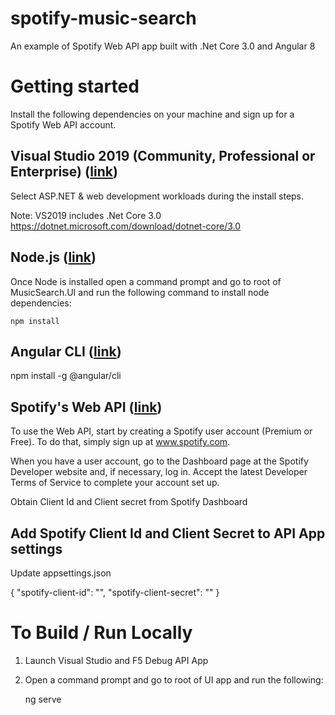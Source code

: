 # spotify-music-search
An example of Spotify Web API app built with .Net Core 3.0 and Angular 8


# Getting started

Install the following dependencies on your machine and sign up for a Spotify Web API account.  

## Visual Studio 2019 (Community, Professional or Enterprise) ([link](https://visualstudio.microsoft.com/vs/))

Select ASP.NET & web development workloads during the install steps.  

Note: VS2019 includes .Net Core 3.0 https://dotnet.microsoft.com/download/dotnet-core/3.0

## Node.js ([link](https://nodejs.org/en/))

Once Node is installed open a command prompt and go to root of MusicSearch.UI and run the following command to install node dependencies:

    npm install
    
## Angular CLI ([link](https://cli.angular.io))

npm install -g @angular/cli
    
        
## Spotify's Web API ([link](https://developer.spotify.com/web-api/))

To use the Web API, start by creating a Spotify user account (Premium or Free). To do that, simply sign up at www.spotify.com.

When you have a user account, go to the Dashboard page at the Spotify Developer website and, if necessary, log in. Accept the latest Developer Terms of Service to complete your account set up.

Obtain Client Id and Client secret from Spotify Dashboard

## Add Spotify Client Id and Client Secret to API App settings

Update appsettings.json

{
 "spotify-client-id": "",
  "spotify-client-secret": ""
}

# To Build / Run Locally

1. Launch Visual Studio and F5 Debug API App

2. Open a command prompt and go to root of UI app and run the following:

   ng serve






